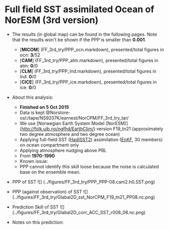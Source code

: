 Full field SST assimilated Ocean of NorESM (3rd version)
==========

  * The results (in global map) can be found in the following pages. Note that the results won't be shown if the PPP is smaller than __0.001__.

    * [__MICOM__] (FF_3rd_try/PPP_ocn.markdown), presented/total figures in ocn: __3__/52 
    * [__CAM__] (FF_3rd_try/PPP_atm.markdown), presented/total figures in atm: __0__/0 
    * [__CLM__] (FF_3rd_try/PPP_lnd.markdown), presented/total figures in lnd: __0__/0 
    * [__CICE__] (FF_3rd_try/PPP_ice.markdown), presented/total figures in ice: __0__/0 

  * About this analysis:
    * __Finished on 5 Oct 2015__
    * Data is kept @Norstore-osl:/tape/NS9207K/earnest/NorCPM/FF_3rd_try_tar/
    * We use [Norwegian Earth System Model (NorESM)] (http://folk.uib.no/ngfhd/EarthClim/) version F19_tn21 (approximately two degree atmosphere and two degree ocean)
    * Applying full-field SST ([HadISST2](http://www.metoffice.gov.uk/hadobs/hadisst2/)) assimilation ([EnKF](http://enkf.nersc.no/), 30 members) on ocean compartment only
    * Applying atmosphere nudging above PBL
    * From __1970-1990__
    * Known issue:  
    * PPP cannot identify this skill loose because the noise is calculated base on the ensemble mean. 
  * PPP of SST ![] (../figures/FF_3rd_try/PPP_PPP-08.cam2.h0.SST.png)
  * PPP (against observation) of SST ![] (../figures/FF_3rd_try/Glabal2D_sst_NorCPM_F19_tn21_PP08.nc.png)
  * Prediction Skill of SST ![] (../figures/FF_3rd_try/Glabal2D_corr_ACC_SST_r008_08.nc.png)
  * Notes on this prediction:

